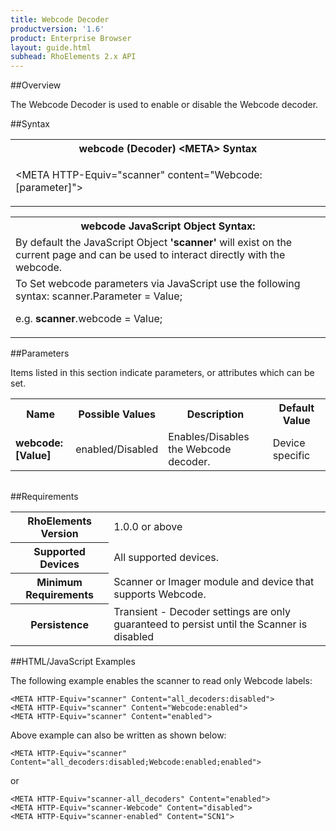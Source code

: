 ```yaml
---
title: Webcode Decoder
productversion: '1.6'
product: Enterprise Browser
layout: guide.html
subhead: RhoElements 2.x API
---
```


##Overview

The Webcode Decoder is used to enable or disable the Webcode decoder.

##Syntax

<table class="re-table"><tr><th class="tableHeading">webcode (Decoder) &lt;META&gt; Syntax
</th></tr><tr><td class="clsSyntaxCells clsOddRow"><p>&lt;META HTTP-Equiv="scanner" content="Webcode:[parameter]"&gt;</p></td></tr></table>
<table class="re-table"><tr><th class="tableHeading">webcode JavaScript Object Syntax:</th></tr><tr><td class="clsSyntaxCells clsOddRow">
By default the JavaScript Object <b>'scanner'</b> will exist on the current page and can be used to interact directly with the webcode.
</td></tr><tr><td class="clsSyntaxCells clsEvenRow">
To Set webcode parameters via JavaScript use the following syntax: scanner.Parameter = Value;
<P />e.g. <b>scanner</b>.webcode = Value;
</td></tr></table>

##Parameters


Items listed in this section indicate parameters, or attributes which can be set.
<table class="re-table"><col width="20%" /><col width="20%" /><col width="38%" /><col width="22%" /><tr><th class="tableHeading">Name</th><th class="tableHeading">Possible Values</th><th class="tableHeading">Description</th><th class="tableHeading">Default Value</th></tr><tr><td class="clsSyntaxCells clsOddRow"><b>webcode:[Value]
</b></td><td class="clsSyntaxCells clsOddRow">enabled/Disabled</td><td class="clsSyntaxCells clsOddRow">Enables/Disables the Webcode decoder.</td><td class="clsSyntaxCells clsOddRow">Device specific</td></tr></table>
<table class="re-table"><col width="78%" /><col width="8%" /><col width="1%" /><col width="5%" /><col width="1%" /><col width="5%" /><col width="2%" /></table>





##Requirements

<table class="re-table"><tr><th class="tableHeading">RhoElements Version</th><td class="clsSyntaxCell clsEvenRow">1.0.0 or above
</td></tr><tr><th class="tableHeading">Supported Devices</th><td class="clsSyntaxCell clsOddRow">All supported devices.</td></tr><tr><th class="tableHeading">Minimum Requirements</th><td class="clsSyntaxCell clsOddRow">Scanner or Imager module and device that supports Webcode.</td></tr><tr><th class="tableHeading">Persistence</th><td class="clsSyntaxCell clsEvenRow">Transient - Decoder settings are only guaranteed to persist until the Scanner is disabled</td></tr></table>


##HTML/JavaScript Examples

The following example enables the scanner to read only Webcode labels:

	<META HTTP-Equiv="scanner" Content="all_decoders:disabled">
	<META HTTP-Equiv="scanner" Content="Webcode:enabled">
	<META HTTP-Equiv="scanner" Content="enabled">
	
Above example can also be written as shown below:

	<META HTTP-Equiv="scanner" Content="all_decoders:disabled;Webcode:enabled;enabled">
	
or

	<META HTTP-Equiv="scanner-all_decoders" Content="enabled">
	<META HTTP-Equiv="scanner-Webcode" Content="disabled">
	<META HTTP-Equiv="scanner-enabled" Content="SCN1">
	





